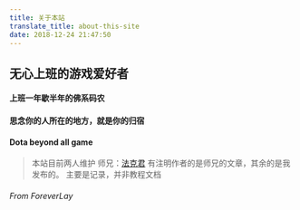 ```yaml
---
title: 关于本站
translate_title: about-this-site
date: 2018-12-24 21:47:50
---
```


无心上班的游戏爱好者
--

#### 上班一年歇半年的佛系码农

#### 思念你的人所在的地方，就是你的归宿

#### Dota beyond all game

> 本站目前两人维护
> 师兄：[法克君](https://www.jianshu.com/u/10202a801ac6)
> 有注明作者的是师兄的文章，其余的是我发布的。
> 主要是记录，并非教程文档

###### From ForeverLay